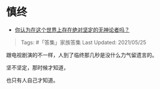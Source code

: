 # 慎终

- [你认为在这个世界上存在绝对坚定的无神论者吗？](https://www.zhihu.com/question/405098900/answer/1345131821)

>Tags: #「答集」家族答集
>Last Updated: 2021/05/25

跟电视剧演的不一样，人到了临终那几秒是没什么力气留遗言的。

坚不坚定，那时候才知道，

也只有人自己才知道。